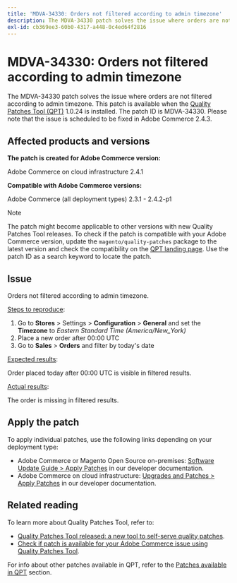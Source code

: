 ```yaml
---
title: 'MDVA-34330: Orders not filtered according to admin timezone'
description: The MDVA-34330 patch solves the issue where orders are not filtered according to admin timezone. This patch is available when the [Quality Patches Tool (QPT)](/help/announcements/adobe-commerce-announcements/magento-quality-patches-released-new-tool-to-self-serve-quality-patches.md) 1.0.24 is installed. The patch ID is MDVA-34330. Please note that the issue is scheduled to be fixed in Adobe Commerce 2.4.3.
exl-id: cb369ee3-60b0-4317-a448-0c4ed64f2816
---
```

# MDVA-34330: Orders not filtered according to admin timezone

The MDVA-34330 patch solves the issue where orders are not filtered according to admin timezone. This patch is available when the [Quality Patches Tool (QPT)](/help/announcements/adobe-commerce-announcements/magento-quality-patches-released-new-tool-to-self-serve-quality-patches.md) 1.0.24 is installed. The patch ID is MDVA-34330. Please note that the issue is scheduled to be fixed in Adobe Commerce 2.4.3.

## Affected products and versions

**The patch is created for Adobe Commerce version:**

Adobe Commerce on cloud infrastructure 2.4.1

**Compatible with Adobe Commerce versions:**

Adobe Commerce (all deployment types) 2.3.1 - 2.4.2-p1

>[!NOTE]
>
>The patch might become applicable to other versions with new Quality Patches Tool releases. To check if the patch is compatible with your Adobe Commerce version, update the `magento/quality-patches` package to the latest version and check the compatibility on the [QPT landing page](https://devdocs.magento.com/quality-patches/tool.html#patch-grid). Use the patch ID as a search keyword to locate the patch.

## Issue

Orders not filtered according to admin timezone.

<u>Steps to reproduce</u>:

1. Go to **Stores** > Settings > **Configuration** > **General** and set the **Timezone** to *Eastern Standard Time (America/New_York)*
1. Place a new order after 00:00 UTC
1. Go to **Sales** > **Orders** and filter by today's date


<u>Expected results</u>:

Order placed today after 00:00 UTC is visible in filtered results.

<u>Actual results</u>:

The order is missing in filtered results.

## Apply the patch

To apply individual patches, use the following links depending on your deployment type:

* Adobe Commerce or Magento Open Source on-premises: [Software Update Guide > Apply Patches](https://devdocs.magento.com/guides/v2.4/comp-mgr/patching/mqp.html) in our developer documentation.
* Adobe Commerce on cloud infrastructure: [Upgrades and Patches > Apply Patches](https://devdocs.magento.com/cloud/project/project-patch.html) in our developer documentation.

## Related reading

To learn more about Quality Patches Tool, refer to:

* [Quality Patches Tool released: a new tool to self-serve quality patches](/help/announcements/adobe-commerce-announcements/magento-quality-patches-released-new-tool-to-self-serve-quality-patches.md).
* [Check if patch is available for your Adobe Commerce issue using Quality Patches Tool](/help/support-tools/patches-available-in-qpt-tool/check-patch-for-magento-issue-with-magento-quality-patches.md).

For info about other patches available in QPT, refer to the [Patches available in QPT](https://support.magento.com/hc/en-us/sections/360010506631-Patches-available-in-MQP-tool-) section.
